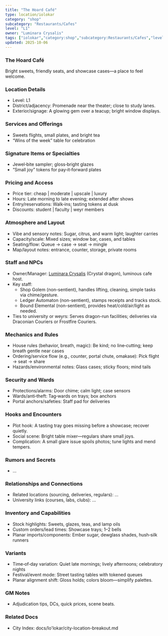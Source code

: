 ```yaml
---
title: "The Hoard Café"
type: location/iolokar
category: "shop"
subcategory: "Restaurants/Cafes"
level: "L1"
owner: "Luminara Crysalis"
tags: ["iolokar","category:shop","subcategory:Restaurants/Cafes","level:L1"]
updated: 2025-10-06
---
```

### The Hoard Café

Bright sweets, friendly seats, and showcase cases—a place to feel welcome.

### Location Details

- Level: L1
- District/adjacency: Promenade near the theater; close to study lanes.
- Exterior/signage: A glowing gem over a teacup; bright window displays.

### Services and Offerings

 - Sweets flights, small plates, and bright tea
 - “Wins of the week” table for celebration

### Signature Items or Specialties

 - Jewel‑bite sampler; gloss‑bright glazes
 - “Small joy” tokens for pay‑it‑forward plates

### Pricing and Access

- Price tier: cheap | moderate | upscale | luxury
 - Hours: Late morning to late evening; extended after shows
 - Entry/reservations: Walk‑ins; tasting tokens at dusk
- Discounts: student | faculty | weyr members

### Atmosphere and Layout

 - Vibe and sensory notes: Sugar, citrus, and warm light; laughter carries
 - Capacity/scale: Mixed sizes; window bar, cases, and tables
 - Seating/flow: Queue → case → seat → mingle
- Map/layout notes: entrance, counter, storage, private rooms

### Staff and NPCs

- Owner/Manager: [Luminara Crysalis](../People/luminara-crysalis.md) (Crystal dragon), luminous cafe host.
- Key staff:
  - Shop Golem (non-sentient), handles lifting, cleaning, simple tasks via chime/gesture.
  - Ledger Automaton (non-sentient), stamps receipts and tracks stock.
  - Bound Elemental (non-sentient), provides heat/cold/air/light as needed.
- Ties to university or weyrs: Serves dragon-run facilities; deliveries via Draconian Couriers or Frostfire Couriers.

### Mechanics and Rules

 - House rules (behavior, breath, magic): Be kind; no line‑cutting; keep breath gentle near cases
 - Ordering/service flow (e.g., counter, portal chute, omakase): Pick flight → seat → share
 - Hazards/environmental notes: Glass cases; sticky floors; mind tails

### Security and Wards

 - Protections/alarms: Door chime; calm light; case sensors
 - Wards/anti‑theft: Tag‑wards on trays; box anchors
 - Portal anchors/safeties: Staff pad for deliveries

### Hooks and Encounters

 - Plot hook: A tasting tray goes missing before a showcase; recover quietly.
 - Social scene: Bright table mixer—regulars share small joys.
 - Complication: A small glare issue spoils photos; tune lights and mend tempers.

### Rumors and Secrets

- ...

### Relationships and Connections

- Related locations (sourcing, deliveries, regulars): ...
- University links (courses, labs, clubs): ...

### Inventory and Capabilities

 - Stock highlights: Sweets, glazes, teas, and lamp oils
 - Custom orders/lead times: Showcase trays; 1–2 bells
 - Planar imports/components: Ember sugar, dewglass shades, hush‑silk runners

### Variants

 - Time‑of‑day variation: Quiet late mornings; lively afternoons; celebratory nights
 - Festival/event mode: Street tasting tables with tokened queues
 - Planar alignment shift: Gloss holds; colors bloom—simplify palettes.

### GM Notes

- Adjudication tips, DCs, quick prices, scene beats.

### Related Docs

- City Index: docs/Io'lokar/city-location-breakout.md
